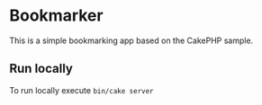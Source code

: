 # Bookmarker

This is a simple bookmarking app based on the CakePHP sample.

## Run locally

To run locally execute `bin/cake server`
